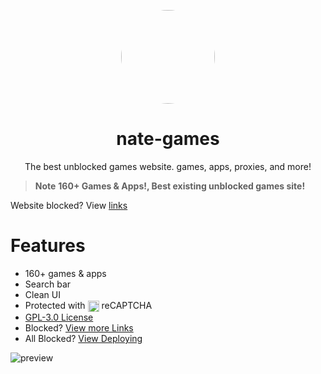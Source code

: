 <p align="center">
<kbd>
<a href="https://bit.ly/nate-games">
<img style="border-radius:50%" height="150px" src="https://raw.githubusercontent.com/nate-games/nate-games.github.io/main/0/assets/img/favicon.png"></a>
</kbd>
</p>

<h1 align="center">nate-games</h1>
<p align="center">The best unblocked games website. games, apps, proxies, and more!</p>


> **Note**
> **160+ Games & Apps!, Best existing unblocked games site!**

Website blocked? View [links](#links)

# Features
- 160+ games & apps
- Search bar
- Clean UI
- Protected with  <a href="https://cloudflare.com"><img src="https://raw.githubusercontent.com/nate-games/nate-games.github.io/e18ba54d623d732825dcea9d173ef4bab519b8ce/0/assets/img/reCAPTCHA/CF_logo_horizontal_whitetype.svg" width="auto" height="18" style="vertical-align: middle;"></a> reCAPTCHA
- [GPL-3.0 License](/LICENSE.txt)
- Blocked? [View more Links](https://github.com/nate-games/nate-games.github.io/wiki/URLS)
- All Blocked? [View Deploying](https://github.com/nate-games/nate-games.github.io/wiki/Deploying)

![preview](https://github.com/nate-games/nate-games.github.io/assets/131909495/487e0c8a-e5e5-414f-971b-6665161a799e)
